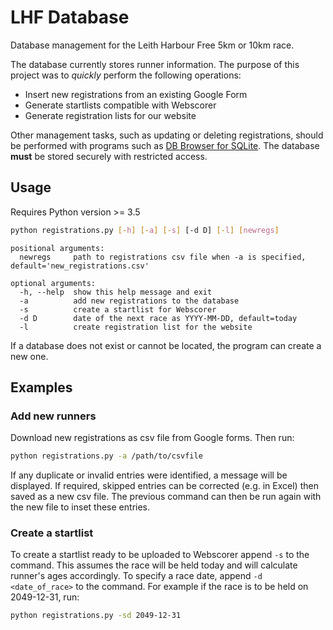 # LHF Database

Database management for the Leith Harbour Free 5km or 10km race.

The database currently stores runner information. The purpose of this project was to *quickly* perform the following operations:

- Insert new registrations from an existing Google Form
- Generate startlists compatible with Webscorer
- Generate registration lists for our website

Other management tasks, such as updating or deleting registrations, should be performed with programs such as [DB Browser for SQLite](https://sqlitebrowser.org/). The database **must** be stored securely with restricted access.

## Usage

Requires Python version >= 3.5

```bash
python registrations.py [-h] [-a] [-s] [-d D] [-l] [newregs]
```

```
positional arguments:
  newregs     path to registrations csv file when -a is specified, default='new_registrations.csv'

optional arguments:
  -h, --help  show this help message and exit
  -a          add new registrations to the database
  -s          create a startlist for Webscorer
  -d D        date of the next race as YYYY-MM-DD, default=today
  -l          create registration list for the website
```

If a database does not exist or cannot be located, the program can create a new one.

## Examples

### Add new runners

Download new registrations as csv file from Google forms. Then run:

```bash
python registrations.py -a /path/to/csvfile
```

If any duplicate or invalid entries were identified, a message will be displayed. If required, skipped entries can be corrected (e.g. in Excel) then saved as a new csv file. The previous command can then be run again with the new file to inset these entries.

### Create a startlist

To create a startlist ready to be uploaded to Webscorer append `-s` to the command. This assumes the race will be held today and will calculate runner's ages accordingly. To specify a race date, append `-d <date_of_race>` to the command. For example if the race is to be held on 2049-12-31, run:

```bash
python registrations.py -sd 2049-12-31
```
